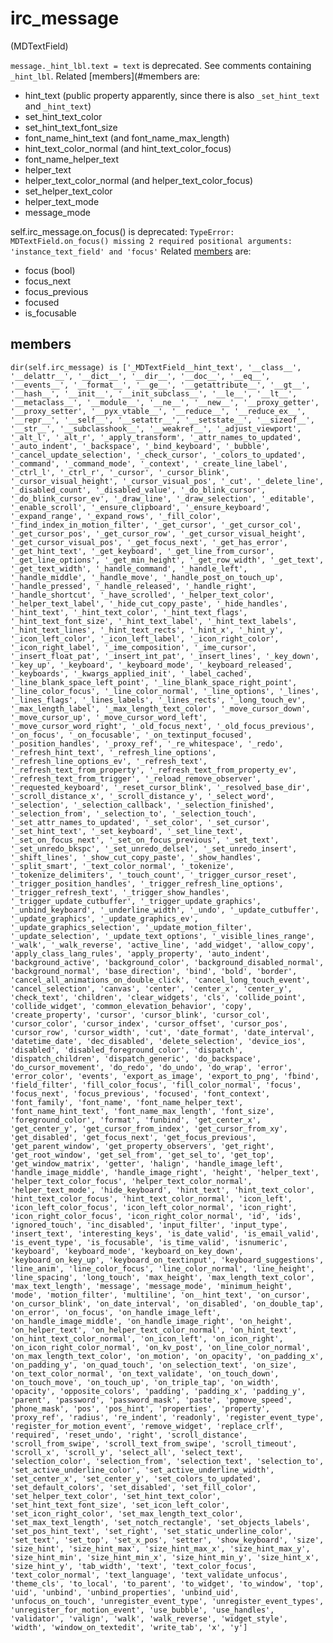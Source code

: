 # irc_message
(MDTextField)

`message._hint_lbl.text = text` is deprecated. See comments containing `_hint_lbl`. Related [members](#members are:
- hint_text (public property apparently, since there is also `_set_hint_text` and `_hint_text`)
- set_hint_text_color
- set_hint_text_font_size
- font_name_hint_text (and font_name_max_length)
- hint_text_color_normal (and hint_text_color_focus)
- font_name_helper_text
- helper_text
- helper_text_color_normal (and helper_text_color_focus)
- set_helper_text_color
- helper_text_mode
- message_mode

self.irc_message.on_focus() is deprecated:
`TypeError: MDTextField.on_focus() missing 2 required positional arguments: 'instance_text_field' and 'focus'`
Related [members](#members) are:
- focus (bool)
- focus_next
- focus_previous
- focused
- is_focusable

## members
`dir(self.irc_message) is ['_MDTextField__hint_text', '__class__', '__delattr__', '__dict__', '__dir__', '__doc__', '__eq__', '__events__', '__format__', '__ge__', '__getattribute__', '__gt__', '__hash__', '__init__', '__init_subclass__', '__le__', '__lt__', '__metaclass__', '__module__', '__ne__', '__new__', '__proxy_getter', '__proxy_setter', '__pyx_vtable__', '__reduce__', '__reduce_ex__', '__repr__', '__self__', '__setattr__', '__setstate__', '__sizeof__', '__str__', '__subclasshook__', '__weakref__', '_adjust_viewport', '_alt_l', '_alt_r', '_apply_transform', '_attr_names_to_updated', '_auto_indent', '_backspace', '_bind_keyboard', '_bubble', '_cancel_update_selection', '_check_cursor', '_colors_to_updated', '_command', '_command_mode', '_context', '_create_line_label', '_ctrl_l', '_ctrl_r', '_cursor', '_cursor_blink', '_cursor_visual_height', '_cursor_visual_pos', '_cut', '_delete_line', '_disabled_count', '_disabled_value', '_do_blink_cursor', '_do_blink_cursor_ev', '_draw_line', '_draw_selection', '_editable', '_enable_scroll', '_ensure_clipboard', '_ensure_keyboard', '_expand_range', '_expand_rows', '_fill_color', '_find_index_in_motion_filter', '_get_cursor', '_get_cursor_col', '_get_cursor_pos', '_get_cursor_row', '_get_cursor_visual_height', '_get_cursor_visual_pos', '_get_focus_next', '_get_has_error', '_get_hint_text', '_get_keyboard', '_get_line_from_cursor', '_get_line_options', '_get_min_height', '_get_row_width', '_get_text', '_get_text_width', '_handle_command', '_handle_left', '_handle_middle', '_handle_move', '_handle_post_on_touch_up', '_handle_pressed', '_handle_released', '_handle_right', '_handle_shortcut', '_have_scrolled', '_helper_text_color', '_helper_text_label', '_hide_cut_copy_paste', '_hide_handles', '_hint_text', '_hint_text_color', '_hint_text_flags', '_hint_text_font_size', '_hint_text_label', '_hint_text_labels', '_hint_text_lines', '_hint_text_rects', '_hint_x', '_hint_y', '_icon_left_color', '_icon_left_label', '_icon_right_color', '_icon_right_label', '_ime_composition', '_ime_cursor', '_insert_float_pat', '_insert_int_pat', '_insert_lines', '_key_down', '_key_up', '_keyboard', '_keyboard_mode', '_keyboard_released', '_keyboards', '_kwargs_applied_init', '_label_cached', '_line_blank_space_left_point', '_line_blank_space_right_point', '_line_color_focus', '_line_color_normal', '_line_options', '_lines', '_lines_flags', '_lines_labels', '_lines_rects', '_long_touch_ev', '_max_length_label', '_max_length_text_color', '_move_cursor_down', '_move_cursor_up', '_move_cursor_word_left', '_move_cursor_word_right', '_old_focus_next', '_old_focus_previous', '_on_focus', '_on_focusable', '_on_textinput_focused', '_position_handles', '_proxy_ref', '_re_whitespace', '_redo', '_refresh_hint_text', '_refresh_line_options', '_refresh_line_options_ev', '_refresh_text', '_refresh_text_from_property', '_refresh_text_from_property_ev', '_refresh_text_from_trigger', '_reload_remove_observer', '_requested_keyboard', '_reset_cursor_blink', '_resolved_base_dir', '_scroll_distance_x', '_scroll_distance_y', '_select_word', '_selection', '_selection_callback', '_selection_finished', '_selection_from', '_selection_to', '_selection_touch', '_set_attr_names_to_updated', '_set_color', '_set_cursor', '_set_hint_text', '_set_keyboard', '_set_line_text', '_set_on_focus_next', '_set_on_focus_previous', '_set_text', '_set_unredo_bkspc', '_set_unredo_delsel', '_set_unredo_insert', '_shift_lines', '_show_cut_copy_paste', '_show_handles', '_split_smart', '_text_color_normal', '_tokenize', '_tokenize_delimiters', '_touch_count', '_trigger_cursor_reset', '_trigger_position_handles', '_trigger_refresh_line_options', '_trigger_refresh_text', '_trigger_show_handles', '_trigger_update_cutbuffer', '_trigger_update_graphics', '_unbind_keyboard', '_underline_width', '_undo', '_update_cutbuffer', '_update_graphics', '_update_graphics_ev', '_update_graphics_selection', '_update_motion_filter', '_update_selection', '_update_text_options', '_visible_lines_range', '_walk', '_walk_reverse', 'active_line', 'add_widget', 'allow_copy', 'apply_class_lang_rules', 'apply_property', 'auto_indent', 'background_active', 'background_color', 'background_disabled_normal', 'background_normal', 'base_direction', 'bind', 'bold', 'border', 'cancel_all_animations_on_double_click', 'cancel_long_touch_event', 'cancel_selection', 'canvas', 'center', 'center_x', 'center_y', 'check_text', 'children', 'clear_widgets', 'cls', 'collide_point', 'collide_widget', 'common_elevation_behavior', 'copy', 'create_property', 'cursor', 'cursor_blink', 'cursor_col', 'cursor_color', 'cursor_index', 'cursor_offset', 'cursor_pos', 'cursor_row', 'cursor_width', 'cut', 'date_format', 'date_interval', 'datetime_date', 'dec_disabled', 'delete_selection', 'device_ios', 'disabled', 'disabled_foreground_color', 'dispatch', 'dispatch_children', 'dispatch_generic', 'do_backspace', 'do_cursor_movement', 'do_redo', 'do_undo', 'do_wrap', 'error', 'error_color', 'events', 'export_as_image', 'export_to_png', 'fbind', 'field_filter', 'fill_color_focus', 'fill_color_normal', 'focus', 'focus_next', 'focus_previous', 'focused', 'font_context', 'font_family', 'font_name', 'font_name_helper_text', 'font_name_hint_text', 'font_name_max_length', 'font_size', 'foreground_color', 'format', 'funbind', 'get_center_x', 'get_center_y', 'get_cursor_from_index', 'get_cursor_from_xy', 'get_disabled', 'get_focus_next', 'get_focus_previous', 'get_parent_window', 'get_property_observers', 'get_right', 'get_root_window', 'get_sel_from', 'get_sel_to', 'get_top', 'get_window_matrix', 'getter', 'halign', 'handle_image_left', 'handle_image_middle', 'handle_image_right', 'height', 'helper_text', 'helper_text_color_focus', 'helper_text_color_normal', 'helper_text_mode', 'hide_keyboard', 'hint_text', 'hint_text_color', 'hint_text_color_focus', 'hint_text_color_normal', 'icon_left', 'icon_left_color_focus', 'icon_left_color_normal', 'icon_right', 'icon_right_color_focus', 'icon_right_color_normal', 'id', 'ids', 'ignored_touch', 'inc_disabled', 'input_filter', 'input_type', 'insert_text', 'interesting_keys', 'is_date_valid', 'is_email_valid', 'is_event_type', 'is_focusable', 'is_time_valid', 'isnumeric', 'keyboard', 'keyboard_mode', 'keyboard_on_key_down', 'keyboard_on_key_up', 'keyboard_on_textinput', 'keyboard_suggestions', 'line_anim', 'line_color_focus', 'line_color_normal', 'line_height', 'line_spacing', 'long_touch', 'max_height', 'max_length_text_color', 'max_text_length', 'message', 'message_mode', 'minimum_height', 'mode', 'motion_filter', 'multiline', 'on__hint_text', 'on_cursor', 'on_cursor_blink', 'on_date_interval', 'on_disabled', 'on_double_tap', 'on_error', 'on_focus', 'on_handle_image_left', 'on_handle_image_middle', 'on_handle_image_right', 'on_height', 'on_helper_text', 'on_helper_text_color_normal', 'on_hint_text', 'on_hint_text_color_normal', 'on_icon_left', 'on_icon_right', 'on_icon_right_color_normal', 'on_kv_post', 'on_line_color_normal', 'on_max_length_text_color', 'on_motion', 'on_opacity', 'on_padding_x', 'on_padding_y', 'on_quad_touch', 'on_selection_text', 'on_size', 'on_text_color_normal', 'on_text_validate', 'on_touch_down', 'on_touch_move', 'on_touch_up', 'on_triple_tap', 'on_width', 'opacity', 'opposite_colors', 'padding', 'padding_x', 'padding_y', 'parent', 'password', 'password_mask', 'paste', 'pgmove_speed', 'phone_mask', 'pos', 'pos_hint', 'properties', 'property', 'proxy_ref', 'radius', 're_indent', 'readonly', 'register_event_type', 'register_for_motion_event', 'remove_widget', 'replace_crlf', 'required', 'reset_undo', 'right', 'scroll_distance', 'scroll_from_swipe', 'scroll_text_from_swipe', 'scroll_timeout', 'scroll_x', 'scroll_y', 'select_all', 'select_text', 'selection_color', 'selection_from', 'selection_text', 'selection_to', 'set_active_underline_color', 'set_active_underline_width', 'set_center_x', 'set_center_y', 'set_colors_to_updated', 'set_default_colors', 'set_disabled', 'set_fill_color', 'set_helper_text_color', 'set_hint_text_color', 'set_hint_text_font_size', 'set_icon_left_color', 'set_icon_right_color', 'set_max_length_text_color', 'set_max_text_length', 'set_notch_rectangle', 'set_objects_labels', 'set_pos_hint_text', 'set_right', 'set_static_underline_color', 'set_text', 'set_top', 'set_x_pos', 'setter', 'show_keyboard', 'size', 'size_hint', 'size_hint_max', 'size_hint_max_x', 'size_hint_max_y', 'size_hint_min', 'size_hint_min_x', 'size_hint_min_y', 'size_hint_x', 'size_hint_y', 'tab_width', 'text', 'text_color_focus', 'text_color_normal', 'text_language', 'text_validate_unfocus', 'theme_cls', 'to_local', 'to_parent', 'to_widget', 'to_window', 'top', 'uid', 'unbind', 'unbind_properties', 'unbind_uid', 'unfocus_on_touch', 'unregister_event_type', 'unregister_event_types', 'unregister_for_motion_event', 'use_bubble', 'use_handles', 'validator', 'valign', 'walk', 'walk_reverse', 'widget_style', 'width', 'window_on_textedit', 'write_tab', 'x', 'y']`
